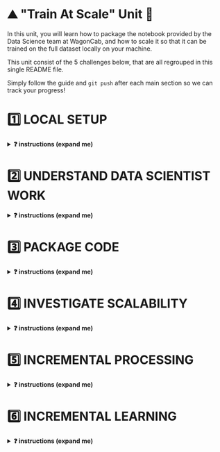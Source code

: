 # ⛰ "Train At Scale" Unit 🗻

In this unit, you will learn how to package the notebook provided by the Data Science team at WagonCab, and how to scale it so that it can be trained on the full dataset locally on your machine.

This unit consist of the 5 challenges below, that are all regrouped in this single README file.

Simply follow the guide and `git push` after each main section so we can track your progress!

# 1️⃣ LOCAL SETUP

<details>
  <summary markdown='span'><strong>❓ instructions (expand me)</strong></summary>

As lead ML Engineer for the project, your first role is to setup a local working environment (pyenv) and a python package that only contains the skeleton of your code base.

💡 Packaging notebooks is a key ML Engineer skill. It allows
- Other users to collaborate on the code
- To call the code locally or on a remote machine in order for example to train the `taxifare` on a bigger machine
- To put the code in production (on a server that never stops running) in order to expose it as an **API** or through a **website**
- Render the code operable so that it can be ran manually or plugged to an automation workflow

### 1.1) Create new pyenv [🐍 taxifare-model]

❓ Create the virtual env

```bash
cd ~/code/<user.github_nickname>/{{local_path_to("07-ML-Ops/01-Train-at-scale/01-Train-at-scale")}}
python --version # First, check your <YOUR_PYTHON_VERSION>. For example: 3.8.12
```

```bash
pyenv virtualenv <YOUR_PYTHON_VERSION> taxifare-model
pip install --upgrade pip
pyenv local taxifare-model
code .
```

Then, make sure both your OS terminal, your VS-code integrated terminal display well [🐍 taxifare-model].
On VS code, open any `.py` file and check that taxifare-model is also activated by clicking on the bottom right pyenv section as below
<img src='https://wagon-public-datasets.s3.amazonaws.com/data-science-images/07-ML-OPS/pyenv-setup.png'>

### 1.2) Get familiar with the taxifare package stucture

❓ Take 10 min to understand the structure of the boilerplate we've prepared for you (don't go into detai. It's entry is `taxifare.interface.main_local`

```bash
. # Challenge folder root
├── Makefile          # Main "interface" with your project. Use to launch tests, or start trainings etc... from the CLI
├── README.md         # The file you are reading right now!
├── notebooks
│   └── datascientist_deliverable.ipynb # The deliverable from the DS team!
├── pytest.ini        # test configuration file (do not touch)
├── requirements.txt  # list all third party packages to add to your local environment
├── setup.py          # allow to `pip install` your package
├── taxifare          # the code logic for this package
│   ├── __init__.py
│   ├── interface
│   │   ├── __init__.py
│   │   └── main_local.py   # Your main python entry point that contains all the "routes" that will be accessible from "outside"
│   └── ml_logic
│       ├── __init__.py
│       ├── data.py         # save, load and clean data
│       ├── encoders.py     # custom encoders utilities
│       ├── model.py        # tensorflow model
│       ├── params.py       # global project params
│       ├── preprocessor.py # sklearn preprocessing pipelines
│       ├── registry.py     # save and load models
│       └── utils.py        # useful python functions that can be shared accross the taxifare package
├── tests  # Tests to run using make pytest
│   ├── ...
│   └── ...
├── .gitignore
```

❓ Install your package on this new virtual env.

```bash
cd ~/code/<user.github_nickname>/{{local_path_to("07-ML-Ops/01-Train-at-scale/01-Train-at-scale")}}
pip install -e .
```

Make sure the package is installed by running `pip list | grep taxifare-model`. It should print the absolute path to the package.


### 1.3) Let's store all our data locally at `~/.lewagon/mlops/`

❓ Let's store our `data` folder *outside* of this challenge folder, so that it can be accessible by all other challenges during the whole MLOPS module. We don't want it to be git tracked anyway!

``` bash
mkdir -p ~/.lewagon/mlops/data
mkdir -p ~/.lewagon/mlops/data/raw
mkdir -p ~/.lewagon/mlops/data/processed
```

❓ While we are here, let's also create a storage folder for our `training_outputs` that will also be shared by all challenges

```bash
mkdir -p ~/.lewagon/mlops/training_outputs
mkdir -p ~/.lewagon/mlops/training_outputs/metrics
mkdir -p ~/.lewagon/mlops/training_outputs/models
mkdir -p ~/.lewagon/mlops/training_outputs/params
```

You can now see that the data for the challenges to come is stored in `~/.lewagon/mlops/` along with the notebooks of the data science team and the model outputs:

``` bash
tree -a ~/.lewagon/mlops/

# YOU SHOULD SEE THIS
├── data              # This is where
│   ├── processed     # You will store intermediate processed data
│   └── raw           # You will download samples of the raw data
└── training_outputs
    ├── metrics       # trained model metrics
    ├── models        # trained model weights (can be large!)
    └── params        # trained model hyper parameters
```

❓ Now, download the raw datasets

```bash
# 3 train sets
curl https://wagon-public-datasets.s3.amazonaws.com/taxi-fare-ny/train_1k.csv > ~/.lewagon/mlops/data/raw/train_1k.csv
curl https://wagon-public-datasets.s3.amazonaws.com/taxi-fare-ny/train_10k.csv > ~/.lewagon/mlops/data/raw/train_10k.csv
curl https://wagon-public-datasets.s3.amazonaws.com/taxi-fare-ny/train_100k.csv > ~/.lewagon/mlops/data/raw/train_100k.csv
curl https://wagon-public-datasets.s3.amazonaws.com/taxi-fare-ny/train_500k.csv > ~/.lewagon/mlops/data/raw/train_500k.csv

# 3 val sets
curl https://wagon-public-datasets.s3.amazonaws.com/taxi-fare-ny/val_1k.csv > ~/.lewagon/mlops/data/raw/val_1k.csv
curl https://wagon-public-datasets.s3.amazonaws.com/taxi-fare-ny/val_10k.csv > ~/.lewagon/mlops/data/raw/val_10k.csv
curl https://wagon-public-datasets.s3.amazonaws.com/taxi-fare-ny/val_100k.csv > ~/.lewagon/mlops/data/raw/val_100k.csv
curl https://wagon-public-datasets.s3.amazonaws.com/taxi-fare-ny/val_500k.csv > ~/.lewagon/mlops/data/raw/val_500k.csv
```

❗️ And only if you have excellent internet connexion and 6Go free space on your computer (not mandatory)

```bash
curl https://wagon-public-datasets.s3.amazonaws.com/taxi-fare-ny/train_50M.csv.zip > ~/.lewagon/mlops/data/raw/train_50M.csv.zip
```

</details>

# 2️⃣ UNDERSTAND DATA SCIENTIST WORK

<details>
  <summary markdown='span'><strong>❓ instructions (expand me)</strong></summary>

*⏱ Duration:  spend 1 hour max on this*

❓ Open `datascientist_deliverable.ipynb` within VScode (forget about Jupyter for this module), and run all cells carefully while understanding them. This handover between you and the DS team is the perfect time to interact with them (i.e your buddy or a TA).

❗️ Make sure to use `taxifare_model` as ipykernel venv

<img src='https://wagon-public-datasets.s3.amazonaws.com/data-science-images/07-ML-OPS/pyenv-notebook.png' width=400>

</details>


# 3️⃣ PACKAGE CODE

<details>
  <summary markdown='span'><strong>❓ instructions (expand me)</strong></summary>

🎯 Your goal is to be able to run the `taxifare.interface.main_local` module as per below

```bash
# -> model
python -m taxifare.interface.main_local
```

❓ To do so, please code the missing code marked `# YOUR CODE HERE` in the following files. It should follow the Notebook pretty closely!

```markdown
├── taxifare
│   ├── __init__.py
│   ├── interface
│   │   ├── __init__.py
│   │   └── main_local.py   # ❓ 💡 Start here: code `preprocess_and_train`, `pred`
│   └── ml_logic
│       ├── __init__.py
│       ├── data.py         # ❓ `clean data`
│       ├── encoders.py     # ❓ `transform_time_features`, `transform_lonlat_features`, `compute_geohash`
│       ├── model.py        # ❓ `initialize_model`, `compile_model`, `train_model`
│       ├── params.py       # ✅ You can change `DATASET_SIZE`
│       ├── preprocessor.py # ❓ `preprocess_features`
│       ├── registry.py     # ✅ `save_model` and `load_model` are already coded for you
│       └── utils.py        # ✅ keep for later
```

**🧪 Test your code**

❓ First, make sure your package runs properly with `python -m taxifare.interface.main_local`.
- Debug it until it runs!
- Use the following dataset size

```python
# taxifare/ml_logic/params.py
DATASET_SIZE = '1k' # To iterate faster in debug mode 🐞
DATASET_SIZE = '100k' # Should work at least once with it
```

❓ Then only, try to pass tests with `make test_train_at_scale_3`


</details>

# 4️⃣ INVESTIGATE SCALABILITY

<details>
  <summary markdown='span'><strong>❓ instructions (expand me)</strong></summary>

*⏱ Duration:  spend 20 minutes max on this here*

Now that you managed to make the package work for a small dataset, time to see how it will handle the real dataset!

👉 Switch `ml_logic.params.DATASET_SIZE` and `ml_logic.params.VALIDATION_DATASET_SIZE` to `'500k'` to start getting serious!

❓ Investigate **which part of your code takes the most time and memory usage** and try to answer the following questions with your buddy:
- [ ] What part of your code holds the key bottlenecks?
- [ ] What kind of bottlenecks are the most worrying? (Time, Memory?)
- [ ] Do you think it will scale to 50M rows?
- [ ] Can you think about potential solutions? Write down your ideas, but do not implement them yet!

💡 Hint: Use `ml_logic.utils.simple_time_and_memory_tracker` to decorate the methods of your choice as below

```python
# taxifare.ml_logic.data.py
from taxifare.ml_logic.utils import simple_time_and_memory_tracker

@simple_time_and_memory_tracker
def clear_data() -> pd.DataFrame:
    ...
```

(💡 Optional) If you don't remember exactly how decorators work, refer to our lecture [0405-Communicate](https://kitt.lewagon.com/camps/<user.batch_slug>/lectures/content/04-Decision-Science_05-Communicate.slides.html?title=Communicate#/6/3)

</details>


# 5️⃣ INCREMENTAL PROCESSING

<details>
  <summary markdown='span'><strong>❓ instructions (expand me)</strong></summary>

🎯 Your goal is to improve your codebase so as **to be able to process our model on `50M` rows or even more, without RAM limits**.

### 5.1) Discussion

**What did we learn?**

From previous challenge, we've seen that we have memory and time constraints:
- the `(55M,8)` `raw_data` loaded in memory as dataframe takes about 12GB of RAM, which is too much for most computers.
- the `(55M,65)` preprocessed dataframe is even bigger.
- the `ml_logic.encoders.compute_geohash` method takes an awful long time to process 🤯

**What could we do?**

1. One solution is to buy **more RAM from a Virtual Machine** in the cloud and process it there (and it is often the simplest way to deal with such problem)
2. Another could be to load each column of the `raw_data` individually, and prepare some preprocessing on it, **column by column**
```python
for col in column_names:
    df_col = pd.read_csv("raw_data.csv", usecols=col)
    # do preprocessing on the single column here
```

However, you may encounter datasets whose individual columns are "too big to load anyway"! By the way, the [real NYC dataset](https://www1.nyc.gov/site/tlc/about/tlc-trip-record-data.page) is even bigger than 55M rows and actually weight about 156GB !

**Proposed solution: incremental preprocessing 🔪 chunk-by-chunk 🔪**

Did you notice our preprocessing is **stateless**?
- We don't need to store (_fit_) any information about columns of the train set (such as _standard deviation_), to apply it (_transform_) on the test set.
- We can therefore decouple the _preprocessing_ from the _training_ instead of grouping everything into a pipeline `preprocess_and_train`.
  - We will `preprocess` and store `data_processed` once-for-all on our hard drive
  - Then `train` our model from that `data_processed` later on.
  - When new data will arrive, we'll simply apply the preprocessing to it as a pure python function.

Secondly, as we do not need to compute _column-wise-statistics_ but only perform _row-by-row preprocessing_, we can do the preprocessing **chunk by chunk**, with chunks of limited size (e.g 100_000 rows), each chunk fitting nicely in memory! And then simply append each _processed chunk_ at the end of a CSV on our local disk. It won't make it faster but at least it will compute without crashing. And you only need to do it once.

<img src="https://wagon-public-datasets.s3.amazonaws.com/data-science-images/07-ML-OPS/process_by_chunk.png">

### 5.2) Your turn

❓ **First, bring back smaller dataset sizes for debug purpose**

```python
# params.py
DATASET_SIZE = '1k'
VALIDATION_DATASET_SIZE = '1k'
CHUNK_SIZE = 200
```

❓ **Then, copy-paste and code this new route given below `def preprocess()` in your `ml_logic.interface.main_local` module**

[//]: # (  🚨 Code below is NOT the single source of truth. Original is in data-solutions repo 🚨 )

<br>

<details>
  <summary markdown='span'>👇 Code to copy 👇</summary>

```python
def preprocess(training_set=True):
    """
    Preprocess the dataset iteratively, loading data by chunks fitting in memory,
    processing each chunk, appending each of them to a final dataset preprocessed,
    and saving final prepocessed dataset as CSV
    """

    print("\n⭐️ use case: preprocess")

    # local saving paths given to you (do not overwrite these data_path variable)
    if training_set:
        source_name = f"train_{DATASET_SIZE}.csv"
        destination_name = f"train_processed_{DATASET_SIZE}.csv"
    else:
        source_name = f"val_{VALIDATION_DATASET_SIZE}.csv"
        destination_name = f"val_processed_{VALIDATION_DATASET_SIZE}.csv"

    data_raw_path = os.path.abspath(os.path.join(
        LOCAL_STORAGE_PATH, "data", "raw", source_name))
    data_processed_path = os.path.abspath(os.path.join(
        LOCAL_STORAGE_PATH, "data", "processed", destination_name))

    # iterate on the dataset, by chunks
    chunk_id = 0

    while (True):
        print(f"processing chunk n°{chunk_id}...")

        # load in memory the `data_chunk_raw` numbered `chunk_id` of size CHUNK_SIZE
        # 🎯 Hint: check out pd.read_csv(skiprows=..., nrows=...)
        # YOUR CODE HERE
        data_raw_chunk = None

        # clean chunk
        # YOUR CODE HERE
        data_clean_chunk = None

        # create (X_chunk, y_chunk)
        # YOUR CODE HERE
        X_chunk = None
        y_chunk = None

        # create X_processed_chunk and concatenate (X_processed_chunk, y_chunk) into data_processed_chunk
        # YOUR CODE HERE
        X_processed_chunk = None
        data_processed_chunk = None

        # Save data_processed_chunk to local disk by appending rows to previous chunk
        # 🎯 Hints1: check out pd.to_csv(mode=...)
        # YOUR CODE HERE

        chunk_id += 1

    # 🧪 Write test output (used by Kitt to track progress - do not remove)
    if training_set:
        data_processed = pd.read_csv(data_processed_path, header=None, dtype=DATA_PROCESSED_DTYPES_OPTIMIZED).to_numpy()
        write_result(name="test_preprocess", subdir="train_at_scale",
                    data_processed_head=data_processed[0:2])

    print("✅ data processed saved entirely")
```

</details>

<br>

**❓ Try create and store the following preprocessed datasets**

- `data/processed/train_processed_1k.csv` by running `preprocess()`
- `data/processed/val_processed_1k.csv` by running `preprocess(training_set=False)`

**🧪 Test your code**

Test your code with `make test_train_at_scale_5`.

**❓ Finally, create and store the real preprocessed datasets**

Using:
```python
# params.py
DATASET_SIZE = '500k'
VALIDATION_DATASET_SIZE = '500k'
CHUNK_SIZE = 100000
```
To create:
- `data/processed/train_processed_500k.csv` by running `preprocess()`
- `data/processed/val_processed_500k.csv` by running `preprocess(training_set=False)`

🎉 Given few hours of computation, we could easily process the 55 Millions rows too, but let's not do it today!

</details>

# 6️⃣ INCREMENTAL LEARNING

<details>
  <summary markdown='span'><strong>❓ instructions (expand me)</strong></summary>

🎯 Goal: Train our model on the full `data_processed.csv`

### 6.1) Discussion

We cannot load such dataset of shape (55M, 65) in RAM all at once, but we can load it chunk by chunk.

**How do we train a model "chunk by chunk" ?**

This is called **incremental learning** or **partial_fit**
- We initialize a model with random weights ${\theta_0}$
- We load the first `data_processed_chunk` in memory (say, 100_000 rows)
- We train model on the first chunk, and update its weights accordingly ${\theta_0} \rightarrow {\theta_1}$
- We load the second `data_processed_chunk` in memory
- We *retrain* model with this second chunk, this time updating previously computed weights ${\theta_1} \rightarrow {\theta_2}$!
- etc... until the end of the entire dataset

❗️ Not all machine-learning model support incremental learning: only *parametric* models $f_{\theta}$ that are based on *iterative update methods* like gradient descent do
- In **scikit-learn**, `model.partial_fit()` is only available SGDRegressor/Classifier and few others ([read this carefully 📚](https://scikit-learn.org/0.15/modules/scaling_strategies.html#incremental-learning)).
- In **tensorflow** and another other deep learning framework, training is always iterative and incremental learning is the default behavior! You just need to avoid calling `model.initialize()` between two chunks!

❗️ Do not confuse `chunk_size` with `batch_size` from deep learning
- For each chunk (big), your model will read data batch-per-batch (small) many times over (epochs)

<img src='https://wagon-public-datasets.s3.amazonaws.com/data-science-images/07-ML-OPS/train_by_chunk.png'>


👍 **Pros:**: This universal approach is framework independent. You can use it with scikit-learn, XGBoost, Tensorflow etc...

👎 **Cons**: The model will be biased towards fitting the *latest chunk* better than the *first* ones. In our case, it is not a problem as our training dataset is shuffled, but it is important to keep that in mind when we will do a partial-fit of our model with newer data once it is in production.

<br>

<details>
  <summary markdown='span'><strong>🤔 Do we really need chunks with tensorflow?</strong></summary>

Granted, thanks to tensorflow `Datasets` you will not always need "chunks" as you can use batch-per-batch dataset loading as below

```python
import tensorflow as tf
ds = tf.data.experimental.make_csv_dataset(data_processed_55M.csv, batch_size=256)
model.fit(ds)
```

However, we would like to teach you the universal method of incremental fit by chunk in this challenge, as it applies to any framework, and will prove useful to *partially retrain* your model with newer data once it is put in production.
</details>

<br>

### 6.2) Your turn

**❓ Copy paste and try to code this new route `def train()` below in your `ml_logic.interface.main_local` module**

(Again, start with super-small dataset size, then finally train your model on 500k)

[//]: # (  🚨 Code below is not the single source of truth 🚨 )

<details>
  <summary markdown='span'><strong>👇 Code to copy 👇</strong></summary>

```python
def train():
    """
    Training on the full (already preprocessed) dataset, by loading it
    chunk-by-chunk, and updating the weight of the model for each chunks.
    Save model, compute validation metrics on a holdout validation set that is
    common to all chunks.
    """
    print("\n ⭐️ use case: train")

    # First, load a validation set common to all chunks and create (X_val, y_val)
    data_val_processed_path = os.path.abspath(os.path.join(
        LOCAL_STORAGE_PATH, "data", "processed", f"val_processed_{VALIDATION_DATASET_SIZE}.csv"))
    # YOUR CODE BELOW


    # Iterate on the full training dataset chunk per chunks.
    # Break out of the loop if you receive no more data to train upon!
    model = None
    chunk_id = 0
    metrics_val_list = []  # store each metrics_val_chunk

    while (True):
        print(f"loading and training on preprocessed chunk n°{chunk_id}...")

        # Load chunk of preprocess data and create (X_train_chunk, y_train_chunk)
        # YOUR CODE HERE
        data_processed_chunk = None
        X_train_chunk = None
        y_train_chunk = None

        # Train a model incrementally and print validation metrics for this chunk
        learning_rate = 0.001
        batch_size = 256
        # YOUR CODE HERE

        chunk_id += 1

    # Save model and training params
    params = dict(
        learning_rate=learning_rate,
        batch_size=batch_size,
        incremental=True,
        chunk_size=CHUNK_SIZE)

    metrics_val_mean_all_chunks = np.mean(np.array(metrics_val_list))
    metrics = dict(mean_val=metrics_val_mean_all_chunks)

    save_model(model, params=params, metrics=metrics)

    # 🧪 Write test output (used by Kitt to track progress - do not remove)
    write_result(name="test_train", subdir="train_at_scale", metrics=metrics)

    print("✅ model trained and saved")
```

</details>

**🧪 Test your code with `make test_train_at_scale_6`**

🏁 🏁 🏁 🏁 Congratulations! 🏁 🏁 🏁 🏁

</details>
